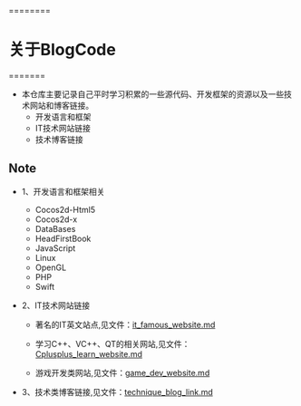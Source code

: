 ========
# 关于BlogCode
=======
* 本仓库主要记录自己平时学习积累的一些源代码、开发框架的资源以及一些技术网站和博客链接。
  * 开发语言和框架
  * IT技术网站链接 
  * 技术博客链接

## Note
* 1、开发语言和框架相关
  * Cocos2d-Html5
  * Cocos2d-x
  * DataBases
  * HeadFirstBook
  * JavaScript
  * Linux
  * OpenGL
  * PHP
  * Swift

* 2、IT技术网站链接
  * 著名的IT英文站点,见文件：[it_famous_website.md](it_famous_website.md)
 
  * 学习C++、VC++、QT的相关网站,见文件：[Cplusplus_learn_website.md](Cplusplus_learn_website.md)
   
  * 游戏开发类网站,见文件：[game_dev_website.md](game_dev_website.md)
   

* 3、技术类博客链接,见文件：[technique_blog_link.md](technique_blog_link.md)







